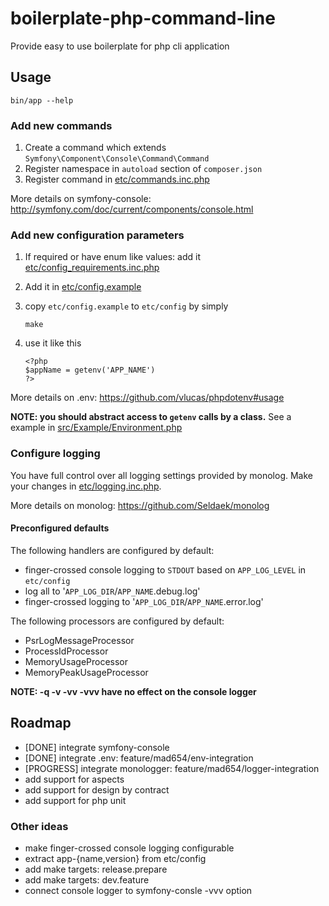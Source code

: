 # boilerplate-php-command-line
Provide easy to use boilerplate for php cli application

## Usage

```
bin/app --help
```

### Add new commands

1. Create a command which extends `Symfony\Component\Console\Command\Command`
2. Register namespace in `autoload` section of `composer.json`
3. Register command in [etc/commands.inc.php](etc/commands.inc.php)

More details on symfony-console: http://symfony.com/doc/current/components/console.html

### Add new configuration parameters
1. If required or have enum like values: add it [etc/config_requirements.inc.php](etc/config_requirements.inc.php)
2. Add it in [etc/config.example](etc/config.example)
3. copy `etc/config.example` to `etc/config` by simply

   ```
   make
   ```

4. use it like this

   ```
   <?php
   $appName = getenv('APP_NAME')
   ?>
   ```

More details on .env: https://github.com/vlucas/phpdotenv#usage

**NOTE: you should abstract access to `getenv` calls by a class.**
See a example in [src/Example/Environment.php](src/Example/Environment.php)

### Configure logging

You have full control over all logging settings provided by monolog.
Make your changes in [etc/logging.inc.php](etc/logging.inc.php).

More details on monolog: https://github.com/Seldaek/monolog

#### Preconfigured defaults

The following handlers are configured by default:
 - finger-crossed console logging to `STDOUT` based on `APP_LOG_LEVEL`
   in `etc/config`
 - log all to '`APP_LOG_DIR`/`APP_NAME`.debug.log'
 - finger-crossed logging to '`APP_LOG_DIR`/`APP_NAME`.error.log'

The following processors are configured by default:
 - PsrLogMessageProcessor
 - ProcessIdProcessor
 - MemoryUsageProcessor
 - MemoryPeakUsageProcessor

**NOTE: -q -v -vv -vvv have no effect on the console logger**

## Roadmap
- [DONE] integrate symfony-console
- [DONE] integrate .env: feature/mad654/env-integration
- [PROGRESS] integrate monologger: feature/mad654/logger-integration
- add support for aspects
- add support for design by contract
- add support for php unit

### Other ideas
- make finger-crossed console logging configurable
- extract app-{name,version} from etc/config
- add make targets: release.prepare
- add make targets: dev.feature
- connect console logger to symfony-consle -vvv option
